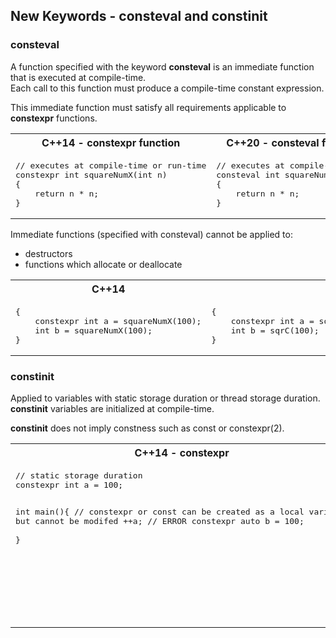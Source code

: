 New Keywords - consteval and constinit
---

### consteval 
A function specified with the keyword **consteval** is an immediate function that is executed at compile-time.   
Each call to this function must produce a compile-time constant expression.   
  
This immediate function must satisfy all requirements applicable to **constexpr** functions.
<table>
<tr>
<th>
C++14 - constexpr function
</th>

<th>
C++20 - consteval function
</th>

</tr>
<tr>
<td  valign="top">
<pre lang="cpp">
// executes at compile-time or run-time
constexpr int squareNumX(int n) 
{
    return n * n;
}
</pre>
</td>

<td  valign="top">
<pre lang="cpp">
// executes at compile-time
consteval int squareNumV(int n) 
{
    return n * n;
}
</pre>
</td>
</tr>

</table>

Immediate functions (specified with consteval) cannot be applied to:
- destructors
- functions which allocate or deallocate

<table>
<tr>
<th>
C++14
</th>
<th>
C++20
</th>
</tr>
<tr>
<td  valign="top">
<pre lang="cpp">
{
    constexpr int a = squareNumX(100);
    int b = squareNumX(100);
}
</pre>
</td>

<td  valign="top">
<pre lang="cpp">
{
    constexpr int a = squareNumV(100);                                  
    int b = sqrC(100);    //ERROR - b is not a constant expression
}
</pre>
</td>

</tr>
</table>

### constinit
Applied to variables with static storage duration or thread storage duration.  
**constinit** variables are initialized at compile-time.

**constinit** does not imply constness such as const or constexpr(2).  
<table>
<tr>
<th>
C++14 - constexpr
</th>
<th>
C++20 - constinit
</th>
</tr>

<tr>
<td  valign="top">
<pre lang="cpp">
// static storage duration
constexpr int a = 100;  
  
int main(){
    // constexpr or const can be created as a local 
        variable but cannot be modifed
    ++a;                      // ERROR 
    constexpr auto b = 100;   
}
</pre>
</td>

<td  valign="top">
<pre lang="cpp">
// static storage duration
constinit int a = 100;  
  
int main(){
    // constinit cannot be created as a local
        variable but can be modified
    ++a; 
    constinit auto b = 100;  // ERROR
  
    // has thread storage duration
    constinit thread_local auto res3 = 100;
}
</pre>
</td>
</tr>

</table>